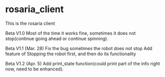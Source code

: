 # rosaria_client
This is the rosaria client

Beta V1.0
Most of the time it works fine, sometimes it does not stop(continue going ahead or continue spinning).

Beta V1.1 (Mar. 28)
Fix the bug sometimes the robot does not stop
Add feature of Stopping the robot first, and then do its functionality 

Beta V1.2 (Apr. 5)
Add print_state function(could print part of the info right now, need to be enhanced).